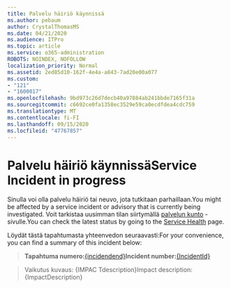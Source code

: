 ```yaml
---
title: Palvelu häiriö käynnissä
ms.author: pebaum
author: CrystalThomasMS
ms.date: 04/21/2020
ms.audience: ITPro
ms.topic: article
ms.service: o365-administration
ROBOTS: NOINDEX, NOFOLLOW
localization_priority: Normal
ms.assetid: 2ed85d10-162f-4e4a-a843-7ad20e00a077
ms.custom:
- "121"
- "1600017"
ms.openlocfilehash: 9bd973c26d7decb40a97884ab241bbde7165f31a
ms.sourcegitcommit: c6692ce0fa1358ec3529e59ca0ecdfdea4cdc759
ms.translationtype: MT
ms.contentlocale: fi-FI
ms.lasthandoff: 09/15/2020
ms.locfileid: "47767857"
---
```

# <a name="service-incident-in-progress"></a><span data-ttu-id="1d944-102">Palvelu häiriö käynnissä</span><span class="sxs-lookup"><span data-stu-id="1d944-102">Service Incident in progress</span></span>

<span data-ttu-id="1d944-103">Sinulla voi olla palvelu häiriö tai neuvo, jota tutkitaan parhaillaan.</span><span class="sxs-lookup"><span data-stu-id="1d944-103">You might be affected by a service incident or advisory that is currently being investigated.</span></span> <span data-ttu-id="1d944-104">Voit tarkistaa uusimman tilan siirtymällä [palvelun kunto](https://admin.microsoft.com/adminportal/home#/servicehealth) -sivulle.</span><span class="sxs-lookup"><span data-stu-id="1d944-104">You can check the latest status by going to the [Service Health](https://admin.microsoft.com/adminportal/home#/servicehealth) page.</span></span>
  
<span data-ttu-id="1d944-105">Löydät tästä tapahtumasta yhteenvedon seuraavasti:</span><span class="sxs-lookup"><span data-stu-id="1d944-105">For your convenience, you can find a summary of this incident below:</span></span>
  
> <span data-ttu-id="1d944-106">**Tapahtuma numero:**[{incidendend}](https://admin.microsoft.com/adminportal/home#/servicehealth)</span><span class="sxs-lookup"><span data-stu-id="1d944-106">**Incident number:**[{IncidentId}](https://admin.microsoft.com/adminportal/home#/servicehealth)</span></span>
    
> <span data-ttu-id="1d944-107">Vaikutus kuvaus: {IMPAC Tdescription}</span><span class="sxs-lookup"><span data-stu-id="1d944-107">Impact description: {ImpactDescription}</span></span>

